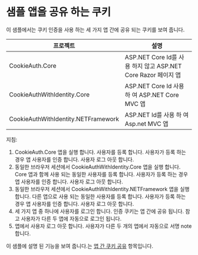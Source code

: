 # <a name="cookie-sharing-sample-app"></a>샘플 앱을 공유 하는 쿠키

이 샘플에서는 쿠키 인증을 사용 하는 세 가지 앱 간에 공유 되는 쿠키를 보여 줍니다.

| 프로젝트                             | 설명 |
| ----------------------------------- | ----------- |
| CookieAuth.Core                     | ASP.NET Core Id를 사용 하지 않고 ASP.NET Core Razor 페이지 앱 |
| CookieAuthWithIdentity.Core         | ASP.NET Core Id 사용 하 여 ASP.NET Core MVC 앱 |
| CookieAuthWithIdentity.NETFramework | ASP.NET Id를 사용 하 여 Asp.net MVC 앱 |

지침:

1. CookieAuth.Core 앱을 실행 합니다. 사용자를 등록 합니다. 사용자가 등록 하는 경우 앱 사용자를 인증 합니다. 사용자 로그 아웃 합니다.
1. 동일한 브라우저 세션에서 CookieAuthWithIdentity.Core 앱을 실행 합니다. Core 앱과 함께 사용 되는 동일한 사용자를 등록 합니다. 사용자가 등록 하는 경우 앱 사용자를 인증 합니다. 사용자 로그 아웃 합니다.
1. 동일한 브라우저 세션에서 CookieAuthWithIdentity.NETFramework 앱을 실행 합니다. 다른 앱으로 사용 되는 동일한 사용자를 등록 합니다. 사용자가 등록 하는 경우 앱 사용자를 인증 합니다. 사용자 로그 아웃 합니다.
1. 세 가지 앱 중 하나에 사용자를 로그인 합니다. 인증 쿠키는 앱 간에 공유 됩니다. 참고 사용자가 다른 두 앱에 자동으로 로그인 됩니다.
1. 앱에서 사용자 로그 아웃 합니다. 사용자가 다른 두 개의 앱에서 자동으로 서명 note 합니다.

이 샘플에 설명 된 기능을 보여 줍니다.는 [앱 간 쿠키 공유](https://docs.microsoft.com/aspnet/core/security/cookie-sharing) 항목입니다.
